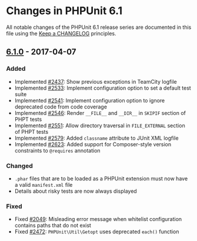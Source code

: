 # Changes in PHPUnit 6.1

All notable changes of the PHPUnit 6.1 release series are documented in this file using the [Keep a CHANGELOG](http://keepachangelog.com/) principles.

## [6.1.0] - 2017-04-07

### Added

* Implemented [#2437](https://github.com/sebastianbergmann/phpunit/issues/2437): Show previous exceptions in TeamCity logfile
* Implemented [#2533](https://github.com/sebastianbergmann/phpunit/pull/2533): Implement configuration option to set a default test suite
* Implemented [#2541](https://github.com/sebastianbergmann/phpunit/issues/2541): Implement configuration option to ignore deprecated code from code coverage
* Implemented [#2546](https://github.com/sebastianbergmann/phpunit/issues/2546): Render `__FILE__` and `__DIR__` in `SKIPIF` section of PHPT tests
* Implemented [#2551](https://github.com/sebastianbergmann/phpunit/issues/2551): Allow directory traversal in `FILE_EXTERNAL` section of PHPT tests
* Implemented [#2579](https://github.com/sebastianbergmann/phpunit/issues/2579): Added `classname` attribute to JUnit XML logfile
* Implemented [#2623](https://github.com/sebastianbergmann/phpunit/pull/2623): Added support for Composer-style version constraints to `@requires` annotation

### Changed

* `.phar` files that are to be loaded as a PHPUnit extension must now have a valid `manifest.xml` file
* Details about risky tests are now always displayed

### Fixed

* Fixed [#2049](https://github.com/sebastianbergmann/phpunit/issues/2049): Misleading error message when whitelist configuration contains paths that do not exist
* Fixed [#2472](https://github.com/sebastianbergmann/phpunit/issues/2472): `PHPUnit\Util\Getopt` uses deprecated `each()` function

[6.1.0]: https://github.com/sebastianbergmann/phpunit/compare/6.0...6.1.0

